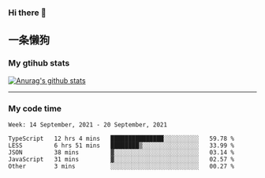 ### Hi there 👋

## 一条懒狗
<!--
**kiss-me-quickly/kiss-me-quickly** is a ✨ _special_ ✨ repository because its `README.md` (this file) appears on your GitHub profile.

Here are some ideas to get you started:

- 🔭 I’m currently working on ...
- 🌱 I’m currently learning ...
- 👯 I’m looking to collaborate on ...
- 🤔 I’m looking for help with ...
- 💬 Ask me about ...
- 📫 How to reach me: ...
- 😄 Pronouns: ...
- ⚡ Fun fact: ...
-->


### My gtihub stats

[![Anurag's github stats](https://github-readme-stats.vercel.app/api?username=kiss-me-quickly)](https://github.com/anuraghazra/github-readme-stats)

***

### My code time

<!--START_SECTION:waka-->
```text
Week: 14 September, 2021 - 20 September, 2021

TypeScript   12 hrs 4 mins   ███████████████░░░░░░░░░░   59.78 % 
LESS         6 hrs 51 mins   ████████▒░░░░░░░░░░░░░░░░   33.99 % 
JSON         38 mins         ▓░░░░░░░░░░░░░░░░░░░░░░░░   03.14 % 
JavaScript   31 mins         ▓░░░░░░░░░░░░░░░░░░░░░░░░   02.57 % 
Other        3 mins          ░░░░░░░░░░░░░░░░░░░░░░░░░   00.27 % 
```
<!--END_SECTION:waka-->
